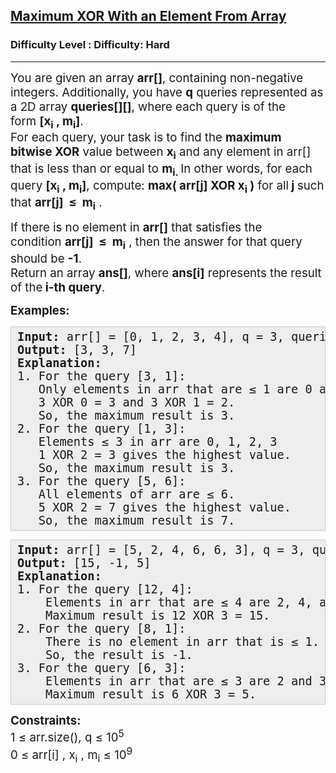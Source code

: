<h2><a href="https://www.geeksforgeeks.org/problems/maximum-xor-with-an-element-from-array/0">Maximum XOR With an Element From Array</a></h2><h3>Difficulty Level : Difficulty: Hard</h3><hr><div class="problems_problem_content__Xm_eO"><p><span style="font-size: 14pt;">You are given an array&nbsp;<strong>arr[]</strong>, containing non-negative integers. Additionally, you have&nbsp;<strong>q</strong>&nbsp;queries represented as a 2D array&nbsp;<strong>queries[][]</strong>, where each query is of the form&nbsp;<strong>[x<sub>i</sub>&nbsp;, m<sub>i</sub>]</strong>.<br>For each query, your task is to find the&nbsp;<strong>maximum bitwise XOR</strong>&nbsp;value between&nbsp;<strong>x<sub>i</sub></strong>&nbsp;and any element in arr[] that is less than or equal to&nbsp;<strong>m<sub>i.&nbsp;</sub></strong></span><span style="font-size: 18.6667px;">In other words, for each query&nbsp;<strong>[x<sub>i</sub>&nbsp;, m<sub>i</sub>]</strong>, compute:&nbsp;</span><strong style="font-size: 18.6667px;">max( arr[j] XOR x<sub>i</sub>&nbsp;)</strong><span style="font-size: 18.6667px;">&nbsp;for all</span><strong style="font-size: 18.6667px;">&nbsp;j&nbsp;</strong><span style="font-size: 18.6667px;">such that&nbsp;</span><strong style="font-size: 18.6667px;">arr[j]&nbsp; ≤&nbsp; m<sub>i</sub></strong><span style="font-size: 18.6667px;"> .</span></p>
<p><span style="font-size: 18.6667px;">If there is no element in&nbsp;<strong>arr[]</strong>&nbsp;that satisfies the condition&nbsp;<strong>arr[j]&nbsp; ≤&nbsp; m<sub>i</sub></strong>&nbsp;, then the answer for that query should be&nbsp;<strong>-1</strong>.</span><span style="font-size: 14pt;"><br>Return an array&nbsp;<strong>ans[]</strong>, where&nbsp;<strong>ans[i]</strong>&nbsp;represents the result of the<strong>&nbsp;i-th query</strong>.</span></p>
<p><span style="font-size: 14pt;"><strong>Examples:</strong></span></p>
<pre style="background: #eeeeee; border: 1px solid #cccccc; padding: 5px 10px; --darkreader-inline-bgimage: initial; --darkreader-inline-bgcolor: #222426; --darkreader-inline-border-top: #3e4446; --darkreader-inline-border-right: #3e4446; --darkreader-inline-border-bottom: #3e4446; --darkreader-inline-border-left: #3e4446;"><span style="font-size: 14pt;"><strong>Input: </strong>arr[] = [0, 1, 2, 3, 4], q = 3, queries[][] = [[3, 1], [1, 3], [5, 6]]<br><strong>Output:</strong> [3, 3, 7]<br><strong>Explanation:&nbsp;<br></strong>1. For the query [3, 1]:<br>   Only elements in arr that are ≤ 1 are 0 and 1.<br>   3 XOR 0 = 3 and 3 XOR 1 = 2.<br>   So, the maximum result is 3.<br>2. For the query [1, 3]:
   Elements ≤ 3 in arr are 0, 1, 2, 3<br>   1 XOR 2 = 3 gives the highest value.<br>   So, the maximum result is 3.<br>3. For the query [5, 6]:
   All elements of arr are ≤ 6.<br>   5 XOR 2 = 7 gives the highest value.<br>   So, the maximum result is 7.</span></pre>
<pre style="background: #eeeeee; border: 1px solid #cccccc; padding: 5px 10px; --darkreader-inline-bgimage: initial; --darkreader-inline-bgcolor: #222426; --darkreader-inline-border-top: #3e4446; --darkreader-inline-border-right: #3e4446; --darkreader-inline-border-bottom: #3e4446; --darkreader-inline-border-left: #3e4446;"><span style="font-size: 14pt;"><strong>Input: </strong>arr[] = [5, 2, 4, 6, 6, 3], q = 3, queries[][] = [[12, 4], [8, 1], [6, 3]]<br><strong>Output:</strong> [15, -1, 5]<br><strong>Explanation:</strong><br>1.&nbsp;For the query [12, 4]:</span><br><span style="font-size: 14pt;">&nbsp; &nbsp; Elements in arr that are ≤ 4 are 2, 4, and 3.</span><br><span style="font-size: 14pt;">&nbsp; &nbsp; Maximum result is 12 XOR 3 = 15.</span><br><span style="font-size: 14pt;">2. For the query [8, 1]:</span><br><span style="font-size: 14pt;">&nbsp; &nbsp; There is no element in arr that is ≤ 1.</span><br><span style="font-size: 14pt;">&nbsp; &nbsp; So, the result is -1.</span><br><span style="font-size: 14pt;">3. For the query [6, 3]:</span><br><span style="font-size: 14pt;">&nbsp; &nbsp; Elements in arr that are ≤ 3 are 2 and 3.</span><br><span style="font-size: 14pt;">&nbsp; &nbsp; Maximum result is 6 XOR 3 = 5.</span></pre>
<p><span style="font-size: 14pt;"><strong>Constraints:</strong><br>1 ≤ arr.size(), q ≤ 10<sup>5</sup><br>0 ≤ arr[i] , x<sub>i</sub>&nbsp;, m<sub>i</sub>&nbsp;≤ 10<sup>9</sup></span></p></div>
